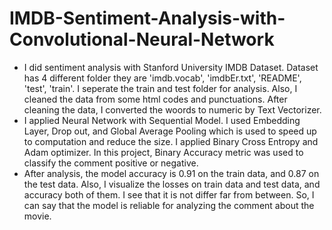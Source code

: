 # IMDB-Sentiment-Analysis-with-Convolutional-Neural-Network
* I did sentiment analysis with Stanford University IMDB Dataset. Dataset has 4 different folder they are 'imdb.vocab', 'imdbEr.txt', 'README', 'test', 'train'. I seperate the train and test folder for analysis. Also, I cleaned the data from some html codes and punctuations. After cleaning the data, I converted the woords to numeric by Text Vectorizer.  
* I applied Neural Network with Sequential Model. I used Embedding Layer, Drop out, and Global Average Pooling which is used to speed up to computation and reduce the size. I applied Binary Cross Entropy and Adam optimizer. In this project, Binary Accuracy metric was used to classify the comment positive or negative.   
* After analysis, the model accuracy is 0.91 on the train data, and 0.87 on the test data. Also, I visualize the losses on train data and test data, and accuracy both of them. I see that it is not differ far from between. So, I can say that the model is reliable for analyzing the comment about the movie.
